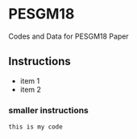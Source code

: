 # PESGM18
Codes and Data for PESGM18 Paper

## Instructions
- item 1
- item 2

### smaller instructions

~~~
this is my code
~~~

